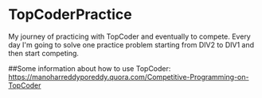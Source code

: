 # TopCoderPractice
My journey of practicing with TopCoder and eventually to compete.
Every day I'm going to solve one practice problem starting from DIV2 to DIV1 and then start competing.

##Some information about how to use TopCoder:
https://manoharreddyporeddy.quora.com/Competitive-Programming-on-TopCoder
